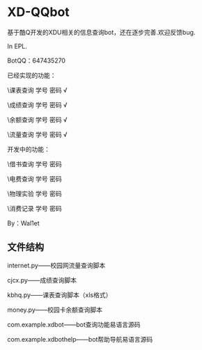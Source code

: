 # XD-QQbot

基于酷Q开发的XDU相关的信息查询bot，还在逐步完善.欢迎反馈bug.

In EPL.

BotQQ：647435270

已经实现的功能：

\课表查询 学号 密码 √

\成绩查询 学号 密码 √

\余额查询 学号 密码 √

\流量查询 学号 密码 √

开发中的功能：

\借书查询 学号 密码

\电费查询 学号 密码

\物理实验 学号 密码

\消费记录 学号 密码

By：Wal1et

## 文件结构

internet.py——校园网流量查询脚本

cjcx.py——成绩查询脚本

kbhq.py——课表查询脚本（xls格式）

money.py——校园卡余额查询脚本

com.example.xdbot——bot查询功能易语言源码

com.example.xdbothelp——bot帮助导航易语言源码

